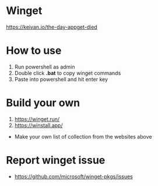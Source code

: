 # Winget
https://keivan.io/the-day-appget-died

# How to use
1. Run powershell as admin
2. Double click **.bat** to copy winget commands
3. Paste into powershell and hit enter key

# Build your own 
1. https://winget.run/
2. https://winstall.app/

- Make your own list of collection from the websites above

# Report winget issue
- https://github.com/microsoft/winget-pkgs/issues
